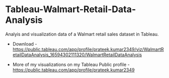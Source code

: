 # Tableau-Walmart-Retail-Data-Analysis
Analyis and visualization data of a Walmart retail sales dataset in Tableau. 

- Download - https://public.tableau.com/app/profile/prateek.kumar2349/viz/WalmartRetailDataAnalysis_16594302111320/WalmartRetailDataAnalysis

- More of my visualizations on my Tableau Public profile - https://public.tableau.com/app/profile/prateek.kumar2349
